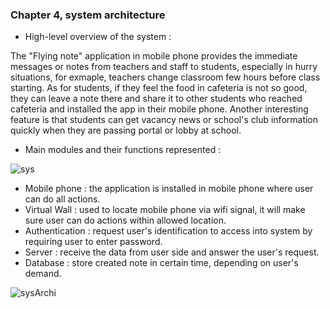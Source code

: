 ### Chapter 4, system architecture

* High-level overview of the system :

 The "Flying note" application in mobile phone provides the immediate messages or notes from teachers and staff to students, especially in hurry situations, for exmaple, teachers change classroom few hours before class starting. As for students, if they feel the food in cafeteria is not so good, they can leave a note there and share it to other students who reached cafeteria and installed the app in their mobile phone. Another interesting feature is that students can get vacancy news or school's club information quickly when they are passing portal or lobby at school. 

* Main modules and their functions represented :

<img src="http://users.metropolia.fi/~dieun/Sys.jpg" alt="sys"/>

  - Mobile phone : the application is installed in mobile phone where user can do all actions.
  - Virtual Wall : used to locate mobile phone via wifi signal, it will make sure user can do actions within allowed location.
  - Authentication : request user's identification to access into system by requiring user to enter password.
  - Server : receive the data from user side and answer the user's request.
  - Database : store created note in certain time, depending on user's demand.

<img src="http://users.metropolia.fi/~dieun/sa.jpg" alt="sysArchi"/>



